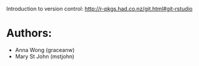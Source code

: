 Introduction to version control: http://r-pkgs.had.co.nz/git.html#git-rstudio

# Authors:

- Anna Wong (graceanw)
- Mary St John (mstjohn)
